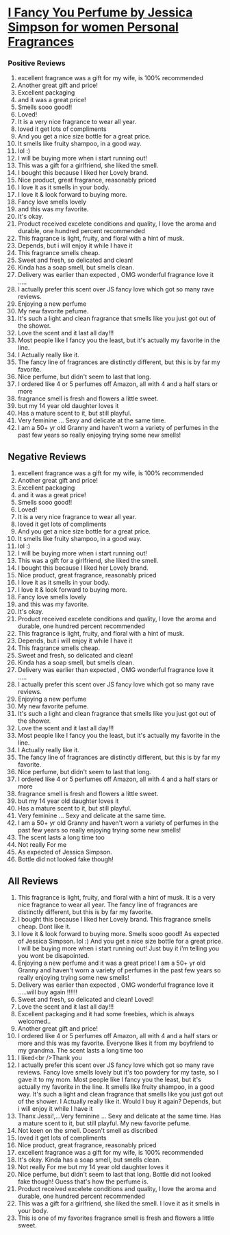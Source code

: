 # [I Fancy You Perfume by Jessica Simpson for women Personal Fragrances](https://products.checkmycream.com/products/I-Fancy-You-Perfume-by-Jessica-Simpson-for-women-Personal-Fragrances.html)

### Positive Reviews

<ol>
      <li>excellent fragrance was a gift for my wife, is 100% recommended</li>
      <li>Another great gift and price!</li>
      <li>Excellent packaging</li>
      <li>and it was a great price!  </li>
      <li>Smells sooo good!!</li>
      <li>Loved!</li>
      <li>It is a very nice fragrance to wear all year.  </li>
      <li>loved it get lots of compliments</li>
      <li>And you get a nice size bottle for a great price.</li>
      <li>It smells like fruity shampoo, in a good way.  </li>
      <li>lol :)</li>
      <li>I will be buying more when i start running out!</li>
      <li>This was a gift for a girlfriend, she liked the smell.</li>
      <li>I bought this because I liked her Lovely brand.</li>
      <li>Nice product, great fragrance, reasonably priced</li>
      <li>I love it as it smells in your body.</li>
      <li>I love it &amp; look forward to buying more.</li>
      <li>Fancy love smells lovely</li>
      <li>and this was my favorite.</li>
      <li>It&#x27;s okay.</li>
      <li>Product received excelete conditions and quality, I love the aroma and durable, one hundred percent recommended</li>
      <li>This fragrance is light, fruity, and floral with a hint of musk.  </li>
      <li>Depends, but i will enjoy it while I have it</li>
      <li>This fragrance smells cheap.</li>
      <li>Sweet and fresh, so delicated and clean!</li>
      <li>Kinda has a soap smell, but smells clean.</li>
      <li>Delivery was earlier than expected , OMG  wonderful fragrance love it .....</li>
      <li>I actually prefer this scent over JS fancy love which got so many rave reviews.  </li>
      <li>Enjoying a new perfume</li>
      <li>My new favorite pefume.</li>
      <li>It&#x27;s such a light and clean fragrance that smells like you just got out of the shower.  </li>
      <li>Love the scent and it last all day!!!</li>
      <li>Most people like I fancy you the least, but it&#x27;s actually my favorite in the line.  </li>
      <li>I Actually really like it.  </li>
      <li>The fancy line of fragrances are distinctly different, but this is by far my favorite.</li>
      <li>Nice perfume, but didn&#x27;t seem to last that long.</li>
      <li>I ordered like 4 or 5 perfumes off Amazon, all with 4 and a half stars or more</li>
      <li>fragrance smell is fresh and flowers a little sweet.</li>
      <li>but my 14 year old daughter  loves it</li>
      <li>Has a mature scent to it, but still playful.</li>
      <li>Very feminine ... Sexy and delicate at the same time.</li>
      <li>I am a 50+ yr old Granny and haven&#x27;t worn a variety of perfumes in the past few years so really enjoying trying some new smells!</li>
</ol>


<h2>Negative Reviews</h2>
<ol>
<li> excellent fragrance was a gift for my wife, is 100% recommended</li>
<li> Another great gift and price!</li>
<li> Excellent packaging</li>
<li> and it was a great price!  </li>
<li> Smells sooo good!!</li>
<li> Loved!</li>
<li> It is a very nice fragrance to wear all year.  </li>
<li> loved it get lots of compliments</li>
<li> And you get a nice size bottle for a great price.</li>
<li> It smells like fruity shampoo, in a good way.  </li>
<li> lol :)</li>
<li> I will be buying more when i start running out!</li>
<li> This was a gift for a girlfriend, she liked the smell.</li>
<li> I bought this because I liked her Lovely brand.</li>
<li> Nice product, great fragrance, reasonably priced</li>
<li> I love it as it smells in your body.</li>
<li> I love it &amp; look forward to buying more.</li>
<li> Fancy love smells lovely</li>
<li> and this was my favorite.</li>
<li> It&#x27;s okay.</li>
<li> Product received excelete conditions and quality, I love the aroma and durable, one hundred percent recommended</li>
<li> This fragrance is light, fruity, and floral with a hint of musk.  </li>
<li> Depends, but i will enjoy it while I have it</li>
<li> This fragrance smells cheap.</li>
<li> Sweet and fresh, so delicated and clean!</li>
<li> Kinda has a soap smell, but smells clean.</li>
<li> Delivery was earlier than expected , OMG  wonderful fragrance love it .....</li>
<li> I actually prefer this scent over JS fancy love which got so many rave reviews.  </li>
<li> Enjoying a new perfume</li>
<li> My new favorite pefume.</li>
<li> It&#x27;s such a light and clean fragrance that smells like you just got out of the shower.  </li>
<li> Love the scent and it last all day!!!</li>
<li> Most people like I fancy you the least, but it&#x27;s actually my favorite in the line.  </li>
<li> I Actually really like it.  </li>
<li> The fancy line of fragrances are distinctly different, but this is by far my favorite.</li>
<li> Nice perfume, but didn&#x27;t seem to last that long.</li>
<li> I ordered like 4 or 5 perfumes off Amazon, all with 4 and a half stars or more</li>
<li> fragrance smell is fresh and flowers a little sweet.</li>
<li> but my 14 year old daughter  loves it</li>
<li> Has a mature scent to it, but still playful.</li>
<li> Very feminine ... Sexy and delicate at the same time.</li>
<li> I am a 50+ yr old Granny and haven&#x27;t worn a variety of perfumes in the past few years so really enjoying trying some new smells!</li>
<li> The scent lasts a long time too</li>
<li> Not really For me</li>
<li> As expected of Jessica Simpson.</li>
<li> Bottle did not looked fake though!</li>
</ol>

<h2>All Reviews</h2>

<ol>
    <li> This fragrance is light, fruity, and floral with a hint of musk.  It is a very nice fragrance to wear all year.  The fancy line of fragrances are distinctly different, but this is by far my favorite.</li>
    <li> I bought this because I liked her Lovely brand. This fragrance smells cheap. Dont like it.</li>
    <li> I love it &amp; look forward to buying more. Smells sooo good!! As expected of Jessica Simpson. lol :) And you get a nice size bottle for a great price. I will be buying more when i start running out! Just buy it i&#x27;m telling you you wont be disapointed.</li>
    <li> Enjoying a new perfume and it was a great price!  I am a 50+ yr old Granny and haven&#x27;t worn a variety of perfumes in the past few years so really enjoying trying some new smells!</li>
    <li> Delivery was earlier than expected , OMG  wonderful fragrance love it .....will buy again !!!!!!</li>
    <li> Sweet and fresh, so delicated and clean! Loved!</li>
    <li> Love the scent and it last all day!!!</li>
    <li> Excellent packaging and it had some freebies, which is always welcomed..</li>
    <li> Another great gift and price!</li>
    <li> I ordered like 4 or 5 perfumes off Amazon, all with 4 and a half stars or more and this was my favorite. Everyone likes it from my boyfriend to my grandma. The scent lasts a long time too</li>
    <li> I liked&lt;br /&gt;Thank you</li>
    <li> I actually prefer this scent over JS fancy love which got so many rave reviews.  Fancy love smells lovely but it&#x27;s too powdery for my taste, so I gave it to my mom. Most people like I fancy you the least, but it&#x27;s actually my favorite in the line.  It smells like fruity shampoo, in a good way.  It&#x27;s such a light and clean fragrance that smells like you just got out of the shower.  I Actually really like it.  Would I buy it again?  Depends, but i will enjoy it while I have it</li>
    <li> Thanx Jessi!,...Very feminine ... Sexy and delicate at the same time. Has a mature scent to it, but still playful. My new favorite pefume.</li>
    <li> Not keen on the smell. Doesn&#x27;t smell as discribed</li>
    <li> loved it get lots of compliments</li>
    <li> Nice product, great fragrance, reasonably priced</li>
    <li> excellent fragrance was a gift for my wife, is 100% recommended</li>
    <li> It&#x27;s okay. Kinda has a soap smell, but smells clean.</li>
    <li> Not really For me but my 14 year old daughter  loves it</li>
    <li> Nice perfume, but didn&#x27;t seem to last that long. Bottle did not looked fake though! Guess that&#x27;s how the perfume is.</li>
    <li> Product received excelete conditions and quality, I love the aroma and durable, one hundred percent recommended</li>
    <li> This was a gift for a girlfriend, she liked the smell. I love it as it smells in your body.</li>
    <li> This is one of my favorites fragrance smell is fresh and flowers a little sweet.</li>
</ol>





